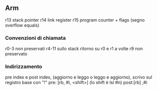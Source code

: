 
## Arm

r13 stack pointer
r14 link register
r15 program counter + flags (segno overflow equals)
### Convenzioni di chiamata
r0-3 non preservati
r4-11 sullo stack
ritorno su r0 e r1
a volte r9 non preservato
### Indirizzamento
pre index e post index, (aggiorno e leggo o leggo e aggiorno), scrivo sul registro base con "!"
pre: \[rb, \#i, \<shift>]  (lo shift è lsl \#n) 
post:\[rb] ,\#i

